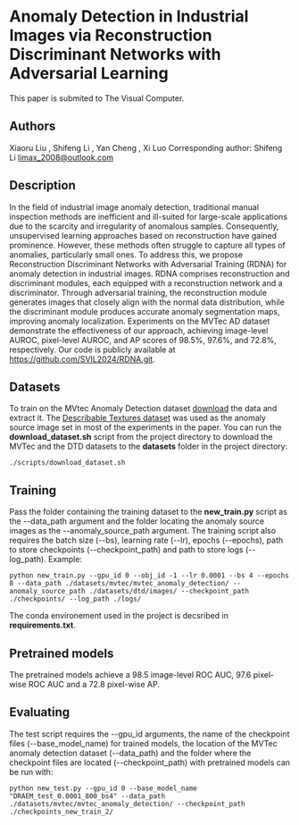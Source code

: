 # Anomaly Detection in Industrial Images via Reconstruction Discriminant Networks with Adversarial Learning

This paper is submited to The Visual Computer.


## Authors

Xiaoru Liu
, Shifeng Li 
, Yan Cheng
, Xi Luo
Corresponding author: Shifeng Li limax_2008@outlook.com
## Description
In the field of industrial image anomaly detection, traditional manual inspection methods are inefficient and ill-suited for large-scale applications due to the scarcity and irregularity of anomalous samples. Consequently, unsupervised learning approaches based on reconstruction have gained prominence. However, these methods often struggle to capture all types of anomalies, particularly small ones. To address this, we propose Reconstruction Discriminant Networks with Adversarial Training (RDNA) for anomaly detection in industrial images. RDNA comprises reconstruction and discriminant modules, each equipped with a reconstruction network and a discriminator. Through adversarial training, the reconstruction module generates images that closely align with the normal data distribution, while the discriminant module produces accurate anomaly segmentation maps, improving anomaly localization. Experiments on the MVTec AD dataset demonstrate the effectiveness of our approach, achieving image-level AUROC, pixel-level AUROC, and AP scores of 98.5%, 97.6%, and 72.8%, respectively. Our code is publicly available at https://github.com/SVIL2024/RDNA.git.

## Datasets
To train on the MVtec Anomaly Detection dataset [download](https://www.mvtec.com/company/research/datasets/mvtec-ad)
the data and extract it. The [Describable Textures dataset](https://www.robots.ox.ac.uk/~vgg/data/dtd/) was used as the anomaly source 
image set in most of the experiments in the paper. You can run the **download_dataset.sh** script from the project directory
to download the MVTec and the DTD datasets to the **datasets** folder in the project directory:
```
./scripts/download_dataset.sh
```


## Training
Pass the folder containing the training dataset to the **new_train.py** script as the --data_path argument and the
folder locating the anomaly source images as the --anomaly_source_path argument. 
The training script also requires the batch size (--bs), learning rate (--lr), epochs (--epochs), path to store checkpoints
(--checkpoint_path) and path to store logs (--log_path).
Example:

```
python new_train.py --gpu_id 0 --obj_id -1 --lr 0.0001 --bs 4 --epochs 8 --data_path ./datasets/mvtec/mvtec_anomaly_detection/ --anomaly_source_path ./datasets/dtd/images/ --checkpoint_path ./checkpoints/ --log_path ./logs/
```

The conda environement used in the project is decsribed in **requirements.txt**.

## Pretrained models

The pretrained models achieve a 98.5 image-level ROC AUC, 97.6 pixel-wise ROC AUC and a 72.8 pixel-wise AP.


## Evaluating
The test script requires the --gpu_id arguments, the name of the checkpoint files (--base_model_name) for trained models, the 
location of the MVTec anomaly detection dataset (--data_path) and the folder where the checkpoint files are located (--checkpoint_path)
with pretrained models can be run with:

```
python new_test.py --gpu_id 0 --base_model_name "DRAEM_test_0.0001_800_bs4" --data_path ./datasets/mvtec/mvtec_anomaly_detection/ --checkpoint_path ./checkpoints_new_train_2/
```

